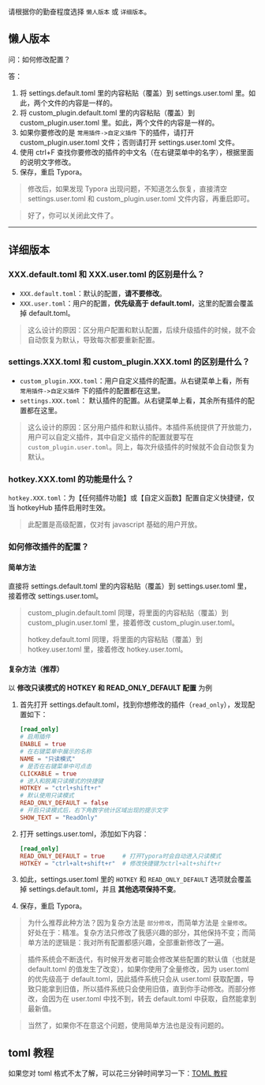 请根据你的勤奋程度选择 `懒人版本` 或 `详细版本`。



## 懒人版本

问：如何修改配置？

答：

1. 将 settings.default.toml 里的内容粘贴（覆盖）到 settings.user.toml 里。如此，两个文件的内容是一样的。
2. 将 custom_plugin.default.toml 里的内容粘贴（覆盖）到 custom_plugin.user.toml 里。如此，两个文件的内容是一样的。
3. 如果你要修改的是 `常用插件->自定义插件` 下的插件，请打开  custom_plugin.user.toml 文件；否则请打开 settings.user.toml 文件。
4. 使用 ctrl+F 查找你要修改的插件的中文名（在右键菜单中的名字），根据里面的说明文字修改。
5. 保存，重启 Typora。

> 修改后，如果发现 Typora 出现问题，不知道怎么恢复，直接清空 settings.user.toml 和 custom_plugin.user.toml 文件内容，再重启即可。

> 好了，你可以关闭此文件了。



----



## 详细版本

### XXX.default.toml 和 XXX.user.toml 的区别是什么？

- `XXX.default.toml`：默认的配置，**请不要修改**。
- `XXX.user.toml`：用户的配置，**优先级高于 default.toml**，这里的配置会覆盖掉 default.toml。

> 这么设计的原因：区分用户配置和默认配置，后续升级插件的时候，就不会自动恢复为默认，导致每次都要重新配置。




### settings.XXX.toml 和 custom_plugin.XXX.toml 的区别是什么？
- `custom_plugin.XXX.toml`：用户自定义插件的配置。从右键菜单上看，所有 `常用插件->自定义插件` 下的插件的配置都在这里。
- `settings.XXX.toml`： 默认插件的配置。从右键菜单上看，其余所有插件的配置都在这里。

> 这么设计的原因：区分用户插件和默认插件。本插件系统提供了开放能力，用户可以自定义插件，其中自定义插件的配置就要写在 `custom_plugin.user.toml`。同上，每次升级插件的时候就不会自动恢复为默认。



### hotkey.XXX.toml 的功能是什么？

`hotkey.XXX.toml`：为【任何插件功能】或【自定义函数】配置自定义快捷键，仅当 hotkeyHub 插件启用时生效。

> 此配置是高级配置，仅对有 javascript 基础的用户开放。



### 如何修改插件的配置？

#### 简单方法

直接将 settings.default.toml 里的内容粘贴（覆盖）到 settings.user.toml 里，接着修改 settings.user.toml。

> custom_plugin.default.toml 同理，将里面的内容粘贴（覆盖）到 custom_plugin.user.toml 里，接着修改 custom_plugin.user.toml。
>
> hotkey.default.toml 同理，将里面的内容粘贴（覆盖）到 hotkey.user.toml 里，接着修改 hotkey.user.toml。



#### 复杂方法（推荐）

以 **修改只读模式的 HOTKEY 和 READ_ONLY_DEFAULT 配置** 为例
1. 首先打开 settings.default.toml，找到你想修改的插件（`read_only`），发现配置如下：

   ```toml
   [read_only]
   # 启用插件
   ENABLE = true
   # 在右键菜单中展示的名称
   NAME = "只读模式"
   # 是否在右键菜单中可点击
   CLICKABLE = true
   # 进入和脱离只读模式的快捷键
   HOTKEY = "ctrl+shift+r"
   # 默认使用只读模式
   READ_ONLY_DEFAULT = false
   # 开启只读模式后，右下角数字统计区域出现的提示文字
   SHOW_TEXT = "ReadOnly"
   ```

2. 打开 settings.user.toml，添加如下内容：

   ```toml
   [read_only]
   READ_ONLY_DEFAULT = true     # 打开Typora时会自动进入只读模式
   HOTKEY = "ctrl+alt+shift+r"  # 修改快捷键为ctrl+alt+shift+r
   ```

3. 如此，settings.user.toml 里的 `HOTKEY` 和 `READ_ONLY_DEFAULT` 选项就会覆盖掉 settings.default.toml，并且 **其他选项保持不变**。

4. 保存，重启 Typora。

> 为什么推荐此种方法？因为复杂方法是 `部分修改`，而简单方法是 `全量修改`。好处在于：精准。复杂方法只修改了我感兴趣的部分，其他保持不变；而简单方法的逻辑是：我对所有配置都感兴趣，全部重新修改了一遍。

> 插件系统会不断迭代，有时候开发者可能会修改某些配置的默认值（也就是 default.toml 的值发生了改变），如果你使用了全量修改，因为 user.toml 的优先级高于 default.toml，因此插件系统只会从 user.toml 获取配置，导致只能拿到旧值，所以插件系统只会使用旧值，直到你手动修改。而部分修改，会因为在 user.toml 中找不到，转去 default.toml 中获取，自然能拿到最新值。

> 当然了，如果你不在意这个问题，使用简单方法也是没有问题的。



## toml 教程

如果您对 toml 格式不太了解，可以花三分钟时间学习一下：[TOML 教程](https://toml.io/cn/v1.0.0)

